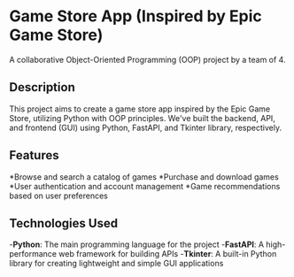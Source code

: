 # Game Store App (Inspired by Epic Game Store)
A collaborative Object-Oriented Programming (OOP) project by a team of 4.

## Description
This project aims to create a game store app inspired by the Epic Game Store, utilizing Python with OOP principles. We've built the backend, API, and frontend (GUI) using Python, FastAPI, and Tkinter library, respectively.

## Features
*Browse and search a catalog of games
*Purchase and download games
*User authentication and account management
*Game recommendations based on user preferences
## Technologies Used
-**Python**: The main programming language for the project
-**FastAPI**: A high-performance web framework for building APIs
-**Tkinter**: A built-in Python library for creating lightweight and simple GUI applications
